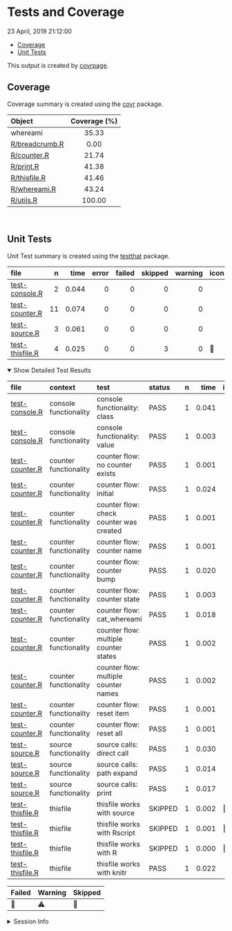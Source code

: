 Tests and Coverage
================
23 April, 2019 21:12:00

  - [Coverage](#coverage)
  - [Unit Tests](#unit-tests)

This output is created by
[covrpage](https://github.com/metrumresearchgroup/covrpage).

## Coverage

Coverage summary is created using the
[covr](https://github.com/r-lib/covr) package.

| Object                              | Coverage (%) |
| :---------------------------------- | :----------: |
| whereami                            |    35.33     |
| [R/breadcrumb.R](../R/breadcrumb.R) |     0.00     |
| [R/counter.R](../R/counter.R)       |    21.74     |
| [R/print.R](../R/print.R)           |    41.38     |
| [R/thisfile.R](../R/thisfile.R)     |    41.46     |
| [R/whereami.R](../R/whereami.R)     |    43.24     |
| [R/utils.R](../R/utils.R)           |    100.00    |

<br>

## Unit Tests

Unit Test summary is created using the
[testthat](https://github.com/r-lib/testthat)
package.

| file                                        |  n |  time | error | failed | skipped | warning | icon |
| :------------------------------------------ | -: | ----: | ----: | -----: | ------: | ------: | :--- |
| [test-console.R](testthat/test-console.R)   |  2 | 0.044 |     0 |      0 |       0 |       0 |      |
| [test-counter.R](testthat/test-counter.R)   | 11 | 0.074 |     0 |      0 |       0 |       0 |      |
| [test-source.R](testthat/test-source.R)     |  3 | 0.061 |     0 |      0 |       0 |       0 |      |
| [test-thisfile.R](testthat/test-thisfile.R) |  4 | 0.025 |     0 |      0 |       3 |       0 | 🔶    |

<details open>

<summary> Show Detailed Test Results
</summary>

| file                                                | context               | test                                    | status  | n |  time | icon |
| :-------------------------------------------------- | :-------------------- | :-------------------------------------- | :------ | -: | ----: | :--- |
| [test-console.R](testthat/test-console.R#L9)        | console functionality | console functionality: class            | PASS    | 1 | 0.041 |      |
| [test-console.R](testthat/test-console.R#L13)       | console functionality | console functionality: value            | PASS    | 1 | 0.003 |      |
| [test-counter.R](testthat/test-counter.R#L8)        | counter functionality | counter flow: no counter exists         | PASS    | 1 | 0.001 |      |
| [test-counter.R](testthat/test-counter.R#L14)       | counter functionality | counter flow: initial                   | PASS    | 1 | 0.024 |      |
| [test-counter.R](testthat/test-counter.R#L18)       | counter functionality | counter flow: check counter was created | PASS    | 1 | 0.001 |      |
| [test-counter.R](testthat/test-counter.R#L22)       | counter functionality | counter flow: counter name              | PASS    | 1 | 0.001 |      |
| [test-counter.R](testthat/test-counter.R#L26)       | counter functionality | counter flow: counter bump              | PASS    | 1 | 0.020 |      |
| [test-counter.R](testthat/test-counter.R#L30)       | counter functionality | counter flow: counter state             | PASS    | 1 | 0.003 |      |
| [test-counter.R](testthat/test-counter.R#L34)       | counter functionality | counter flow: cat\_whereami             | PASS    | 1 | 0.018 |      |
| [test-counter.R](testthat/test-counter.R#L38)       | counter functionality | counter flow: multiple counter states   | PASS    | 1 | 0.002 |      |
| [test-counter.R](testthat/test-counter.R#L42)       | counter functionality | counter flow: multiple counter names    | PASS    | 1 | 0.002 |      |
| [test-counter.R](testthat/test-counter.R#L47)       | counter functionality | counter flow: reset item                | PASS    | 1 | 0.001 |      |
| [test-counter.R](testthat/test-counter.R#L52)       | counter functionality | counter flow: reset all                 | PASS    | 1 | 0.001 |      |
| [test-source.R](testthat/test-source.R#L8)          | source functionality  | source calls: direct call               | PASS    | 1 | 0.030 |      |
| [test-source.R](testthat/test-source.R#L12)         | source functionality  | source calls: path expand               | PASS    | 1 | 0.014 |      |
| [test-source.R](testthat/test-source.R#L16)         | source functionality  | source calls: print                     | PASS    | 1 | 0.017 |      |
| [test-thisfile.R](testthat/test-thisfile.R#L4)      | thisfile              | thisfile works with source              | SKIPPED | 1 | 0.002 | 🔶    |
| [test-thisfile.R](testthat/test-thisfile.R#L10)     | thisfile              | thisfile works with Rscript             | SKIPPED | 1 | 0.001 | 🔶    |
| [test-thisfile.R](testthat/test-thisfile.R#L18)     | thisfile              | thisfile works with R                   | SKIPPED | 1 | 0.000 | 🔶    |
| [test-thisfile.R](testthat/test-thisfile.R#L28_L32) | thisfile              | thisfile works with knitr               | PASS    | 1 | 0.022 |      |

| Failed | Warning | Skipped |
| :----- | :------ | :------ |
| 🛑      | ⚠️      | 🔶       |

</details>

<details>

<summary> Session Info </summary>

| Field    | Value                               |
| :------- | :---------------------------------- |
| Version  | R version 3.5.1 (2018-07-02)        |
| Platform | x86\_64-apple-darwin15.6.0 (64-bit) |
| Running  | macOS 10.14.4                       |
| Language | en\_US                              |
| Timezone | America/New\_York                   |

| Package  | Version |
| :------- | :------ |
| testthat | 2.0.1   |
| covr     | 3.2.1   |
| covrpage | 0.0.70  |

</details>

<!--- Final Status : skipped/warning --->
